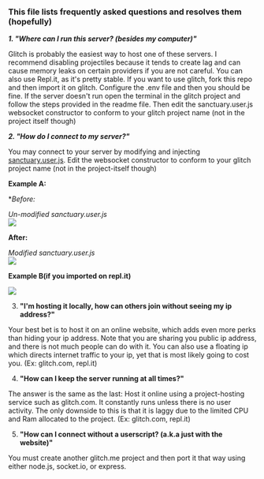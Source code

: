 ### This file lists frequently asked questions and resolves them (hopefully) 

***1. "Where can I run this server? (besides my computer)"***

Glitch is probably the easiest way to host one of these servers. I recommend disabling projectiles because it tends to create lag and can cause memory leaks on certain providers if you are not careful. You can also use Repl.it, as it's pretty stable. If you want to use glitch, fork this repo and then import it on glitch. Configure the .env file and then you should be fine. If the server doesn't run open the terminal in the glitch project and follow the steps provided in the readme file. Then edit the sanctuary.user.js websocket constructor to conform to your glitch project name (not in the project itself though)

***2. "How do I connect to my server?"***

You may connect to your server by modifying and injecting [sanctuary.user.js](https://github.com/Picoseconds/sanctuary/blob/master/sanctuary.user.js). Edit the websocket constructor to conform to your glitch project name (not in the project-itself though) 


**Example A:**

**Before:*

_Un-modified sanctuary.user.js_ <br>
![](https://cdn.discordapp.com/attachments/452951686751977473/785663363404660736/Screenshot_2020_12_07_19_24_492x.png)


**After:**

_Modified sanctuary.user.js_ <br>
![](https://cdn.discordapp.com/attachments/452951686751977473/785669534207311882/Screenshot_2020_12_07_19_31_402x.png)

**Example B(if you imported on repl.it)**


![](https://cdn.discordapp.com/attachments/452951686751977473/785670425211699260/Screenshot_2020_12_07_19_51_172x.png)

                                                                                                                                                                        
3. **"I'm hosting it locally, how can others join without seeing my ip address?"**

Your best bet is to host it on an online website, which adds even more perks than hiding your ip address. Note that you are sharing you public ip address, and there 
is not much people can do with it. You can also use a floating ip which directs internet traffic to your ip, yet that is most likely going to cost you. (Ex: glitch.com, repl.it)

4. **"How can I keep the server running at all times?"**

The answer is the same as the last: Host it online using a project-hosting service such as glitch.com. It constantly runs unless there is no user activity. The only 
downside to this is that it is laggy due to the limited CPU and Ram allocated to the project. (Ex: glitch.com, repl.it)

5. **"How can I connect without a userscript? (a.k.a just with the website)"**

You must create another glitch.me project and then port it that way using either node.js, socket.io, or express.
